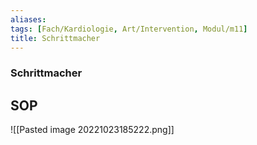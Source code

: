 ```yaml
---
aliases: 
tags: [Fach/Kardiologie, Art/Intervention, Modul/m11]
title: Schrittmacher
---
```

### Schrittmacher

## SOP
![[Pasted image 20221023185222.png]]